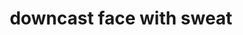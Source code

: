 ---
layout: smileys&emotion
title: downcast face with sweat
emoji: downcast_face_with_sweat
permalink: 😓.html
---